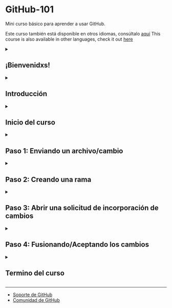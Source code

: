 <!-- 
  <<< Author notes: Header of the course >>> 
  Include a 1280×640 image, course title in sentence case, and a concise description in emphasis.
  In your repository settings: enable template repository, add your 1280×640 social image, auto delete head branches.
  Add your open source license, GitHub uses Creative Commons Attribution 4.0 International.
-->
# GitHub-101
Mini curso básico para aprender a usar GitHub.

Este curso también está disponible en otros idiomas, consúltalo [aquí](/translations)
This course is also available in other languages, check it out [here](/translations)

<!-- 
  <<< Author notes: Start of the course >>> 
-->

<details id=0>
<summary><h2>¡Bienvenidxs!</h2></summary>

Estamos encantados de darles la bienvenida a este emocionante curso, donde aprenderán los fundamentos de GitHub y cómo aprovechar al máximo esta increíble plataforma de desarrollo colaborativo. GitHub se ha convertido en la herramienta de elección por millones de desarrolladores en todo el mundo, y este curso les brindará las habilidades necesarias para comenzar a utilizarlo de manera efectiva.

Durante este curso, exploraremos los conceptos básicos de GitHub, incluyendo cómo configurar su cuenta, crear y clonar repositorios, realizar cambios, colaborar con otros desarrolladores y mucho más. También les proporcionaremos consejos y buenas prácticas para garantizar una gestión eficiente de su flujo de trabajo.

Nuestro objetivo es ayudarles a familiarizarse con GitHub y demostrarles cómo puede mejorar su productividad, facilitar la colaboración en equipo y llevar su desarrollo de software al siguiente nivel. No importa si son principiantes en el mundo de la programación o si ya tienen experiencia con control de versiones, este curso está diseñado para adaptarse a todos los niveles de conocimiento.

Recuerden que el aprendizaje es un proceso continuo, y GitHub es una herramienta en constante evolución. Así que, estén abiertos a explorar, hacer preguntas y compartir ideas. Juntos, crearemos un entorno de aprendizaje enriquecedor y estimulante.

Estamos emocionados de acompañarles en esta aventura y esperamos que aprovechen al máximo este curso. 

¡Buena suerte y feliz codificación!

El equipo de GitHub 101

</details>

<!-- 
  <<< Author notes: Introduction >>> 
-->

<details id=1>
<summary><h2>Introducción</h2></summary>

**¿Qué es GitHub?**
<br>
GitHub es un servicio basado en la nube que aloja un sistema de control de versiones [(VCS)](https://es.wikipedia.org/wiki/VCS_(desambiguaci%C3%B3n)) llamado [Git](https://docs.github.com/es/get-started/using-git/about-git), en otras palabras es una plataforma de colaboración que utiliza Git para el control de versiones, es decir, se utiliza para compartir y contribuir al software de [código abierto](https://docs.github.com/es/get-started/quickstart/github-glossary#c%C3%B3digo-abierto).
<br>

📺 Vídeo: [¿Qué es GitHub?](https://youtu.be/DinilgacaWs)

**¿Qué es un repositorio?**
<br>
Un [repositorio](https://docs.github.com/es/get-started/quickstart/github-glossary#repository) es un proyecto que contiene todos los archivos del mismo, tales como imagenes, carpetas, entre otros tipos de archivos. Así como el historial de revisiones de cada uno de ellos. Aqui puedes debatir y administrar el trabajo de tu proyecto dentro.
<br>

📺 Video: [¿Qué es un repositorio?](https://youtu.be/6NOwXGqHUds)

**¿Qué es una rama?**
<br>
En GitHub, una [rama (branch en inglés)](https://docs.github.com/es/get-started/quickstart/github-glossary#branch) es una versión paralela de un repositorio que permite a los desarrolladores trabajar en distintos aspectos de un proyecto de forma aislada. Cuando se crea una rama, se copian todos los archivos y el historial de cambios del repositorio principal, y a partir de ahí se pueden realizar modificaciones sin afectar la rama principal (también conocida como rama "master" o `main`).

Las ramas son útiles para varios propósitos, como desarrollar nuevas características, solucionar problemas, experimentar con cambios importantes o colaborar con otros desarrolladores. Cada rama puede tener su propio conjunto de cambios y contribuciones independientes del resto del proyecto. Esto permite un flujo de trabajo colaborativo y paralelo, ya que cada desarrollador puede trabajar en su propia rama sin interferir con el trabajo de los demás.
<br>

📺 Vídeo: [¿Qué son las ramas?](https://youtu.be/LL47l59Ld5I)

**¿Qué es un commit?**: 
<br>
Una [commit](https://docs.github.com/es/get-started/quickstart/github-glossary#confirmaci%C3%B3n) es un conjunto de cambios en los archivos y carpetas del proyecto.
<br>

📺 Vídeo: [¿Qué es un commit?](https://youtu.be/j9zAL52wuLg)

**¿Qué es una solicitud de extracción (pull request)?**
<br>
Un [pull request](https://docs.github.com/es/get-started/quickstart/github-glossary#pull) es una petición para integrar nuestras propuestas o cambios de código a un proyecto. 

Un pull request es una petición que el propietario de un fork de un repositorio hace al propietario del repositorio original para que este último incorpore los commits que están en el fork. Estos muestran los cambios en su rama a otras personas y les permite aceptar, rechazar o sugerir cambios adicionales a su rama. 
<br>

📺 Vídeo: [¿Qué es y cómo hacer un Pull Request?](https://youtu.be/Zqft6yNRuNs)

**¿Qué es un merge?**:
<br>
Un [merge](https://docs.github.com/es/get-started/quickstart/github-glossary#merge) o fusión en español se refiere al proceso de combinar cambios de una rama (branch) a otra en un repositorio. 

El "merge" combina los cambios de una rama con otra mediante la creación de un nuevo commit que refleje esos cambios en la rama de destino. GitHub utiliza un algoritmo de fusión llamado "merge commit" para combinar las diferencias entre las dos ramas. Este "merge commit" registra el historial de cambios y permite mantener un registro de los cambios realizados en cada rama.
<br>

📺 Vídeo: [¿Cómo hacer un merge?](https://youtu.be/vu4Rv1SmzwM)

**¿Qué es un archivo README?**
<br>
Un archivo [README](https://docs.github.com/es/get-started/quickstart/github-glossary#archivo-l%C3%A9ame) en GitHub es una práctica común en la mayoría de los repositorios de código. README es una abreviatura de "read me" que significa "léeme" en inglés. Este archivo tiene la extensión ".md", lo que indica que está escrito en formato [Markdown](https://docs.github.com/es/get-started/quickstart/github-glossary#markdown), un lenguaje de marcado ligero para formatear texto.

El README se utiliza para proporcionar información básica y relevante sobre el proyecto alojado en el repositorio de GitHub. Su objetivo es brindar a los visitantes y colaboradores una visión general del proyecto, instrucciones de instalación, documentación, ejemplos de uso y cualquier otra información que pueda ser útil.

El contenido de un archivo README puede variar según el proyecto, pero generalmente incluye los siguientes elementos:

- **Título y descripción**: Un breve resumen del proyecto que lo describe de manera concisa.
- **Requisitos**: Los requisitos previos necesarios para utilizar o contribuir al proyecto, como versiones de software o bibliotecas adicionales.
- **Instalación**: Instrucciones paso a paso sobre cómo instalar y configurar el proyecto.
- **Uso**: Cómo utilizar el proyecto, incluidos ejemplos de código o comandos.
- **Contribución**: Directrices para que otros contribuyan al proyecto, como pautas de estilo de código, estructura de directorios y procesos de solicitud de extracción.
- **Documentación adicional**: Enlaces a documentación adicional, como guías detalladas, tutoriales o ejemplos.
- **Licencia**: Información sobre la licencia del proyecto y los derechos de autor.

**¿Qué es un perfil README?**
<br>
Un perfil README es practicamente una introducción de quien eres, es decir, una mini biografia que se muestra en nuestro perfil de GitHub. Aquí podemos compartir información relevante hacia la comunidad en GitHub.com. Lo interesante es que el portal muestra susodicho archivo en la parte superior de nuestra página de perfil. Si quieres saber más u obtener mayor información, consulta "[Administrar el README de tu perfil](https://docs.github.com/es/enterprise-cloud@latest/account-and-profile/setting-up-and-managing-your-github-profile/customizing-your-profile/managing-your-profile-readme#about-your-profile-readme)".

📺 Vídeo: [CREA tu Github README Profile paso a paso](https://www.youtube.com/live/1eEnboVooiY?feature=share)

<br>

 ![vgglProfileREADME](/images/vgglProfileREADME.jpeg)

</details>

<!-- 
  <<< Author notes: Inicio >>> 
-->

<details id=2>
<summary><h2>Inicio del curso</h2></summary>

1. Hagamos clic en **Iniciar curso** (se recomienda abrir el enlace en una nueva pestaña)
<br><br />
[![Iniciar Curso](https://user-images.githubusercontent.com/1221423/218596841-0645fe1a-4aaf-4f51-9ab3-8aa2d3fdd487.svg)](https://github.com/new?template_owner=)
2. Una vez en la pestaña, sigamos las siguientes instrucciones para crear un nuevo repositorio.
    - El dueño de la cuenta o propietario de la misma, debe de indicar si usará su cuenta personal o una organización para alojar el repositorio.
    - Recomendamos crear un repositorio público; los repositorios privados [utilizarán minutos de GitHub Actions](https://docs.github.com/en/billing/managing-billing-for-github-actions/about-billing-for-github-actions ).
    - Asigne un nombre al repositorio que sea fácil de reconocer y recordar.
    <br>

    ![Crear un nuevo repositorio](/images/creando-nuevo-repositorio.jpg)

3. Después de crear susodicho, deberemos de esperar unos 20 segundos aproximadamente para poder actualizar la página y poder ver nuestro nuevo repositorio.

</details>

<!-- 
  <<< Author notes: Actividad - Paso 1 >>> 
-->

<details id=3>
<summary><h2>Paso 1: Enviando un archivo/cambio</h2></summary>

Una vez dentro del repositorio podemos observar que no contamos con ningún archivo, pero el portal nos brinda algunas recomendaciones tales como la de añadir(cargar) un archivo o crearlo. Así mismo nos señala que podemos crear/incluir un README, LICENSE o un .gitignore.
<br> 

 ![Incluyendo archivo README](/images/incluyendo-archivo-README.jpg)

Para este ejercicio daremos clic en la opción de README, mismo que nos redirigirá a la vista que nos mostrará que se creo el archivo con el mismo nombre en formato .md en nuestra rama `main`
<br>

  ![Creando nuestro archivo README](/images/creando-nuestro-archivo-README.jpg)

Aquí podemos añadir la información que deseemos, tal y como se mencionó con anterioridad, cabe destacar que si no gustan editarlo de momento lo podemos hacer más adelante. Por ahora demos clic en el botón azul `Commit changes`, situado en el lado superior derecho. Al hacerlo se desplegará una ventana que solicitará que añadamos un título y una descripción, misma que es opcional. Cuando hayamos escrito susodichos demos clic en el boton correspondiente.

  ![Subir cambios](/images/commit-changes.jpg)
   
¡Listo!, con esto habremos realizado nuestro primer commit, el cual se puede interpretar como si hubiéramos creado un archivo nuevo y almacenado en nuestro repositorio. 
    
  ![README completo](/images/README-completo.jpg)  

Continuemos con el siguiente paso.
<br>

**Nota**: si creó un repositorio seleccionando el checkbox de "Añadir un archivo README" (Add a README file), el paso anterior no se realizaria puesto que el archivo README ya estaría en nuestro proyecto, por ende vayamos al paso número dos.

<br>

 ![Add a README](/images/addA-README.jpeg)

</details>

<!-- 
  <<< Author notes: Actividad - Paso 2 >>> 
-->

<details id=4>
<summary><h2>Paso 2: Creando una rama</h2></summary>

La creación de una rama nos permite editar los proyecto sin cambiar la rama `main` (principal).

1. En la página donde nos quedamos previamente veremos del lado izquierdo y debajo del nombre de nuestro repositorio, la pestaña **< > Código (Code)**, ademas de las otras opciones de menú de encabezado.

2. Esta nos mostrará un menú desplegable, la cual al hacer clic solo contendrá la rama `main`
<br>

   ![menu-desplegable-rama-principal](/images/menu-desplegable-rama-principal.jpg)
  
3. En el campo de texto nos indicá que podemos buscar o crear una rama, aquí ingresemos un nombre para realizar la segunda opción, llamemos a nuestra rama: `dev`. Al hacer esto, de manera automatica, cambiará el contenido y aparecerá la opción de crear la rama con el nombre `dev` proveniente de `main`.
<br>

   ![rama-dev](/images/rama-dev.jpg)

4. Hacemos clic en susodicha alternativa **Create branch: dev** from main  (**Crear rama: dev** de main) para concebir la rama.
  
5. La rama cambiará automáticamente a la que se acaba de crear. El menú desplegable de la rama `main` reflejará su nueva opción o rama y mostrará por ende el nombre de la misma, que en nuestro caso nombramos: `dev`.
<br>

  ![rama-creada](/images/rama-creada.jpg)

¡Listo! - Has creado una rama :tada:

</details>

<!-- 
  <<< Author notes: Actividad - Paso 3 >>> 
-->

<details id=5>
<summary><h2>Paso 3: Abrir una solicitud de incorporación de cambios</h2></summary>

Para este paso lo primero que deberemos de realizar será el crear/agregar un nuevo archivo, debido a que nos encontramos en la nueva rama que acabamos de generar, por ello sigamos los siguientes pasos:

1. En la pestaña **< > Código (Code)**, en el menú de encabezado de nuestro repositorio, asegúremonos de encontrarnos situados en la rama, la cual en este ejemplo nombramos: `dev`.

2. Acto seguido elijamos el menú desplegable "Add file (Agregar archivo)" y seleccionemos (demos clic) en la opción "Create new file (Crear nuevo archivo)".
<br>

 ![crear-nuevo-archivo](/images/crear-nuevo-archivo.jpg)

 3. En la nueva vista, aparecerá un campo vacío con una leyenda en sombreado "Name your file...", el cual nos indica que le brindemos un nombre, llamemoslo `LICENSE.md`.

**Nota**: `.md` es una extensión de archivo que crea un archivo [Markdown](https://docs.github.com/es/get-started/quickstart/github-glossary#markdown). Para obtener mayor información sobre Markdown visite [Sintaxis básica de escritura y formato](https://docs.github.com/en/get-started/writing-on-github/getting-started-with-writing-and-formatting-on-github/basic-writing-and-formatting-syntax) en la documentación de GitHub o realizando el curso de habilidades [Comunicación mediante Markdown](https://github.com/skills/communicate-using-markdown).

4. A continuación y de forma "mágica" se mostrará la leyenda "Choose a license template", misma que podemos seleccionar o, en el área Editar, podemos pegar el siguiente contenido:
<br>

 ![licencia-plantilla](/images/licencia-plantilla.jpg)

```
  Derechos de autor.

  Por la presente se otorga permiso, sin cargo, a cualquier persona que obtenga una copia de este software y los archivos de documentación asociados (el "Software"), para operar con el Software sin restricciones, incluidos, entre otros, los derechos de uso, copia, modificación, fusión , publicar, distribuir, otorgar sublicencias y/o vender copias del Software, y permitir que las personas a las que se les proporcione el Software lo hagan, sujeto a las siguientes condiciones:

  El aviso de derechos de autor anterior y este aviso de permiso se incluirán en todas las copias o partes sustanciales del Software.

  EL SOFTWARE SE PROPORCIONA "TAL CUAL", SIN GARANTÍA DE NINGÚN TIPO, EXPRESA O IMPLÍCITA, INCLUYENDO, ENTRE OTRAS, LAS GARANTÍAS DE COMERCIABILIDAD, IDONEIDAD PARA UN FIN DETERMINADO Y NO VIOLACIÓN. EN NINGÚN CASO LOS AUTORES O LOS TITULARES DE LOS DERECHOS DE AUTOR SERÁN RESPONSABLES DE CUALQUIER RECLAMACIÓN, DAÑOS U OTRA RESPONSABILIDAD, YA SEA EN UNA ACCIÓN DE CONTRATO, AGRAVIO O DE CUALQUIER OTRO TIPO, QUE SURJA DE, FUERA DE O EN RELACIÓN CON EL SOFTWARE O EL USO U OTROS TRATOS EN EL SOFTWARE.
```
<br>

 ![licencia-texto](/images/licencia-texto.jpg)

 5. Posteriormente hagamos clic en el botón **Commit changes** para que al igual que en el paso anterior donde creamos el archivo `README`nos aparezca una ventana emergente que nos solicite ingresar un breve mensaje de confirmación que describa los cambios que realizamos. Recordemos que este mensaje ayuda a otros a saber qué estamos añadiendo en nuestro commit. Como nos podemos dar cuenta, GitHub ofrece un mensaje predeterminado simple, pero en esta ocasión vamos a cambiarlo un poco para practicar. 
 <br>

 Primero, en el título escribamos: "Se añade archivo LICENSE.md". En la descripción extendida ingresemos: Se crea archivo de Licencia en formato markdown que expresa los derechos de autor.
 
6. Por último confirmemos los cambios dando clic en **Commit changes**
<br>

  ![licencia-commit](/images/licencia-commit.jpg)

¡Excelente! - Ya estas dominando el realizar commits, ¿sencillo no?

Ahora que se realizó un cambio en el proyecto y se añadio, es hora de compartir el cambio propuesto a través de una solicitud de extracción o como se conoce normalmente: PR (Pull Request), el cúal se definió en la Introducción.

### Actividad: Generando nuestro primer Pull Request :keyboard:

Una vez realizado lo anterior, es probable que hayan notado un pequeño mensaje que muestra el envío reciente a la rama y proporciona un botón que dice **Contribute (Contribuir)**. Al desplegarlo, podremos observar dos opciones: **Compare (Comparar)** y **Open pull request (Abrirl solicitud de extracción)**.

![Comparar y abrir Pull Request](/images/comparar-y-abrir-pull-request.jpg)

Para realizar el PR hagamos clic en **Open pull request**, al realizar esto se nos mostrará una vista como la siguiente:

![Abriendo Pull Request](/images/abriendo-pull-request.jpg)

Si nos encontramos en esta pantalla, vayamos directamente al paso número 6. Caso contrario que no hayamos dado clic en susodicha opción, deberemos de realizar los siguientes pasos:

1. Dar clic en la pestaña **Pull requests** en el menú de encabezado del repositorio.

![Pestaña Pull Request](/images/pestaña-pul-request.jpg)

2. Dar clic en **New pull request (Nueva solicitud de extracción)**.

![Nuevo Pull Request](/images/nuevo-pull-request.jpg)

3. En la nueva pantalla se mostrarán dos menús desplegables:  **base:main** y **compare:main**, asegúresemos de que la primera, la base seleccionada siempre sea **main**, porque es la "rama principal y original".

![Comparación de ramas](/images/comparacion-de-ramas.jpg)

4. Del segundo menú desplegable **compare:**, seleccionemos nuestra rama `dev`.

![Comparación rama Dev](/images/comparacion-rama-dev.jpg)

5. Demos clic en el botón situado a la derecha **Create pull request**.
6. Aquí deberemos de añadir un título para la solicitud de envio, aunque si nos percatamos, de forma predeterminada, el título será automáticamente el nombre del commit previamente ingresado. 
7. El siguiente campo lo ayuda a proporcionar una descripción de los cambios que realizó. 
<br>

![Enviando mi primer PR ](/images/enviando-mi-primer-pr.jpg)

8. Por último hagamos clic en **Create pull request**. Posteriormente seremos redirigidos automáticamente a la nueva solicitud de extracción.

![PR en proceso ](/images/pr-en-proceso.jpg)

¡Listo!, Con esto habremos realizado nuestro primer Pull Request, vayamos al siguiente y último paso. :tada:

</details>

<!-- 
  <<< Author notes: Actividad - Paso 4 >>> 
-->

<details id=6>
<summary><h2>Paso 4: Fusionando/Aceptando los cambios</h2></summary>

En este paso terminaremos lo que se ha realizado con anterioridad, es decir, realizaremos la fusión de los archivos o cambios que se mandaron en el pull request mediente un merge.
### Actividad: fusionar la solicitud de cambios :keyboard: 

1. En la pantalla actual hagamos clic en el botón **Merge pull request**.

![Merge pull request](/images/merge-pull-request.jpg)

2. Acto seguido, en el mini desplegable que aparecerá, demos clic en **Confirm merge** (cabe destacar que podemos editar tanto el título como la descripción, pero para este ejemplo dejemoslo tal y como se muestra).

![Confirm merge](/images/confirm-merge.jpg)

3. Una vez que la rama se haya fusionado, ya no la necesitaremos, para eliminarla, hagamos clic en **Delete branch**.

![Delete branch](/images/delete-branch.jpg)

**Nota**: si eliminamos la rama, podemos restaurarla con la opción que nos aparecerá:

![restaurar rama](/images/restaurar-rama.jpg)

¡Listo! - Hemos fusionado correctamente nuestros cambios de la rama `dev`a `main` :tada:

</details>

<!-- 
  <<< Author notes: Conclusión >>> 
-->

<details id=7>
<summary><h2>Termino del curso</h2></summary>

¡Felicidades!, ha completado este mini curso y ha obtenido los conocimientos básicos que todo desarrollador debe de saber.

Durante el curso, pudo adquirir un sólido conocimiento de los conceptos fundamentales de GitHub y aprender a utilizar de manera efectiva esta plataforma de control de versiones. A continuación un resumen de sus logros:

- Aprendiste sobre GitHub, repositorios, ramas, commits y solicitudes de incorporación de cambios.
- Creó una rama, realizo un commit y se genero una solicitud de incorporación de archivos.
- Se logró mezclar con exito la solicitud de cambios.
- ¡Hiciste tu primera contribución! 🎉

## Siguientes pasos
Si deseas crear tu perfil README, te recomendamos el artículo [Cómo configurar un perfil de GitHub](https://vicenteguzman.com/vcs/2023-06-01-configurando-nuestro-github-profile-readme/).

Consulte los siguientes recursos para obtener más información o participar:

- ¿Eres estudiante? De ser así echale un vistazo al [Paquete de Desarrollador para Estudiantes](https://education.github.com/pack).
- ¿Vives en México o Colombia? Aplica al programa [GitHub Octerships](https://education.github.com/students/octernships), mismo que conecta a estudiantes con empresas para obtener experiencia profesional pagada.
- Únete al Meetup oficial de GitHub para Latinoamerica - [GitHub ¡Presente!: En Español](https://www.meetup.com/es-ES/githublatam/)
- Sigue la cuenta de GitHub CDMX en Instagram - [githubcdmx](https://www.instagram.com/githubcdmx/)

Por último, nos encantaría escuchar lo que piensa de este curso, los invitamos a que nos dejen sus comentarios y si cumplió con sus expectactivas nos regalen una estrella :sparkles: o su recomendación con sus amigos.

</details>

<!--
  <<< Author notes: Footer >>>
-->

---

- [Soporte de GitHub](https://support.github.com/)
- [Comunidad de GitHub](https://github.com/orgs/community/discussions)

